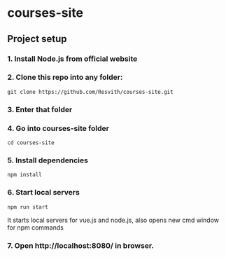# courses-site

## Project setup
### 1. Install Node.js from official website

### 2. Clone this repo into any folder:
```
git clone https://github.com/Resvith/courses-site.git
```
### 3. Enter that folder
### 4. Go into courses-site folder
```
cd courses-site
```
### 5. Install dependencies
```
npm install
```
### 6. Start local servers
```
npm run start
```
It starts local servers for vue.js and node.js, also opens new cmd window for npm commands <br>
### 7. Open http://localhost:8080/ in browser. 

